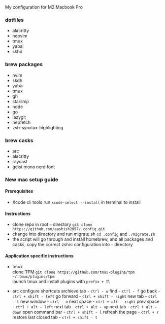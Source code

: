 My configuration for M2 Macbook Pro

### dotfiles

- alacritty
- neovim
- tmux
- yabai
- skhd

### brew packages

- nvim
- skdh
- yabai
- tmux
- gh
- starship
- node
- go
- lazygit
- neofetch
- zsh-synxtax-highlighting

### brew casks

- arc
- alacritty
- raycast
- geist mono nerd font

### New mac setup guide

#### Prerequisites

- Xcode cli tools
  run `xcode-select --install` in terminal to install

#### Instructions

- clone repo in root `~` directory
  `git clone https://github.com/aashish2057/.config.git`
- change into directory and run migrate.sh
  `cd .config` and `./migrate.sh`
- the script will go through and install homebrew, and all packages and casks,
  copy the correct zshrc configuration into `~` directory

#### Application specific instructions

- tmux\
  clone TPM `git clone https://github.com/tmux-plugins/tpm ~/.tmux/plugins/tpm`\
  launch tmux and install plugins with `prefix + I`\

- arc
  configure shortcuts
  archieve tab - `ctrl - w`
  find - `ctrl - f`
  go back - `ctrl + shift - left`
  go forward - `ctrl + shift - right`
  new tab - `ctrl - t`
  new window - `ctrl - n`
  next space - `ctrl + alt - right`
  prev space - `ctrl + alt - left`
  next tab - `ctrl + alt - up`
  next tab - `ctrl + alt - down`
  open command bar - `ctrl + shift - l`
  refresh the page - `ctrl + r`
  restore last closed tab - `ctrl + shift - t`
